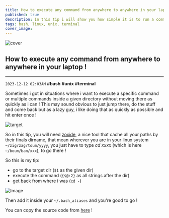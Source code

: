 ```yaml
---
title: How to execute any command from anywhere to anywhere in your laptop !
published: true
description: In this tip i will show you how simple it is to run a command to any directory in your local machine
tags: bash, linux, unix, terminal
cover_image:
---
```


![cover](https://dev-to-uploads.s3.amazonaws.com/uploads/articles/uu6pc0ipayoog1316pli.jpg)

## How to execute any command from anywhere to anywhere in your laptop !
-----------
`2023-12-12 02:03AM` **#bash** **#unix** **#terminal**

Sometimes i got in situations where i want to execute a specific command or multiple commands inside a given directory without moving there as quickly as i can !
This may sound obvious to just jump there, do the stuff and come back but as a lazy guy, i like doing that as quickly as possible and hit enter once !

![target](https://dev-to-uploads.s3.amazonaws.com/uploads/articles/xxpojlupfhlk96l544mc.png)

So in this tip, you will need [zoxide](https://github.com/ajeetdsouza/zoxide), a nice tool that cache all your paths by their finals dirname, that mean wherever you are in your linux system `~/zig/zag/toum/yyyy`, you just have to type *cd xxxx* (which is here `~/boum/bam/xxx`), to go there !

So this is my tip:
- go to the target dir (`$1` as the given dir)
- execute the command (`{$@:2}` as all strings after the dir)
- get back from where i was (`cd -`)

![Image](https://dev-to-uploads.s3.amazonaws.com/uploads/articles/ie9fgl7nm3okmqygtkpf.jpg)

Then add it inside your `~/.bash_aliases` and you're good to go !

You can copy the source code from [here](https://gist.github.com/Sanix-Darker/27a0cb536b9c2ec7f29f93c70b942785) !
